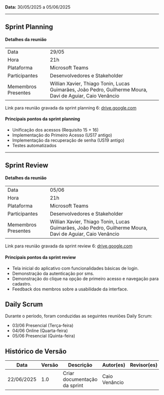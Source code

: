 **Data:** 30/05/2025 a 05/06/2025

---
## Sprint Planning

#### Detalhes da reunião
|                     |                                                                                                           |
|---------------------|-----------------------------------------------------------------------------------------------------------|
| Data                | 29/05                                                                                                     |
| Hora                | 21h                                                                                                       |
| Plataforma          | Microsoft Teams                                                                                           |
| Participantes       | Desenvolvedores e Stakeholder                                                                             |
| Memembros Presentes | Willian Xavier, Thiago Tonin, Lucas Guimarães, João Pedro, Guilherme Moura, Davi de Aguiar, Caio Venâncio |

Link para reunião gravada da sprint planning 6: [drive.google.com](https://drive.google.com/file/d/1-VgwJBlW8SmRzTLcxmk5-RWPveBrpPRZ/view?usp=sharing)

#### Principais pontos da sprint planning
- Unificação dos acessos (Requisito 15 + 16)
- Implementação do Primeiro Acesso (US17 antigo)
- Implementação da recuperação de senha (US19 antigo)
- Testes automatizados

---
## Sprint Review

#### Detalhes da reunião
|                     |                                                                                                           |
|---------------------|-----------------------------------------------------------------------------------------------------------|
| Data                | 05/06                                                                                                     |
| Hora                | 21h                                                                                                       |
| Plataforma          | Microsoft Teams                                                                                           |
| Participantes       | Desenvolvedores e Stakeholder                                                                             |
| Memembros Presentes | Willian Xavier, Thiago Tonin, Lucas Guimarães, João Pedro, Guilherme Moura, Davi de Aguiar, Caio Venâncio |

Link para reunião gravada da sprint review 6: [drive.google.com](https://drive.google.com/file/d/1o0CDmX3az4FlJzjYjxFYl5d2g4Ok7CB1/view?usp=sharing)

#### Principais pontos da sprint review
- Tela inicial do aplicativo com funcionalidades básicas de login. 
- Demonstração da autenticação por sms.
- Demonstração do clique na opção de primeiro acesso e navegação para cadastro.
- Feedback dos membros sobre a usabilidade da interface.


## Daily Scrum
Durante o período, foram conduzidas as seguintes reuniões Daily Scrum:<br>
- 03/06 Presencial (Terça-feira) <br>
- 04/06 Online (Quarta-feira) <br>
- 05/06 Presencial (Quinta-feira) <br>


## Histórico de Versão

| Data       | Versão | Descrição                                                                 | Autor(es)         | Revisor(es)        |
|------------|--------|---------------------------------------------------------------------------|-------------------|--------------------|
| 22/06/2025 | 1.0    | Criar documentação da sprint                                              |  Caio Venâncio    |                    |